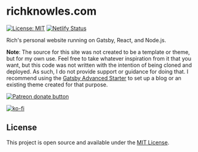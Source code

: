 # richknowles.com

[![License: MIT](https://img.shields.io/badge/License-MIT-blue.svg)](https://opensource.org/licenses/MIT) [![Netlify Status](https://api.netlify.com/api/v1/badges/0a51d0e9-f611-4dd8-887f-fc1889e68540/deploy-status)](https://app.netlify.com/sites/tania/deploys)

Rich's personal website running on Gatsby, React, and Node.js.

**Note**: The source for this site was not created to be a template or theme, but for my own use. Feel free to take whatever inspiration from it that you want, but this code was not written with the intention of being cloned and deployed. As such, I do not provide support or guidance for doing that. I recommend using the [Gatsby Advanced Starter](https://github.com/vagr9k/gatsby-advanced-starter/) to set up a blog or an existing theme created for that purpose.

[![Patreon donate button](https://img.shields.io/endpoint.svg?url=https://shieldsio-patreon.vercel.app/api?username=taniarascia&type=patrons&style=for-the-badge)](https://patreon.com/taniarascia "Support me on Patreon")

[![ko-fi](https://www.ko-fi.com/img/githubbutton_sm.svg)](https://ko-fi.com/F1F1GNP8)

## License

This project is open source and available under the [MIT License](LICENSE).
